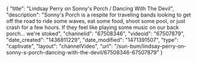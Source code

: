 {
    "title": "Lindsay Perry on Sonny's Porch \/ Dancing With The Devil",
    "description": "Sonny's Porch is a respite for traveling bands looking to get off the road to ride some waves, eat some food, shoot some pool, or just crash for a few hours. If they feel like playing some music on our back porch... we're stoked",
    "channelid": "67508346",
    "videoid": "67507879",
    "date_created": "1436811229",
    "date_modified": "1471391507",
    "type": "captivate",
    "layout": "channelVideo",
    "url": "\/sun-bum\/lindsay-perry-on-sonny-s-porch-dancing-with-the-devil\/67508346-67507879"
}